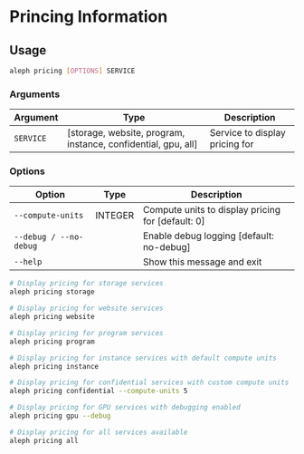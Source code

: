# Princing Information

## Usage

```bash
aleph pricing [OPTIONS] SERVICE
```

### Arguments

| Argument | Type | Description |
|----------|------|-------------|
| `SERVICE` | [storage, website, program, instance, confidential, gpu, all] | Service to display pricing for |

### Options

| Option | Type | Description |
|--------|------|-------------|
| `--compute-units` | INTEGER | Compute units to display pricing for [default: 0] |
| `--debug / --no-debug` |  | Enable debug logging [default: no-debug] |
| `--help` |  | Show this message and exit |


```bash
# Display pricing for storage services
aleph pricing storage

# Display pricing for website services
aleph pricing website

# Display pricing for program services
aleph pricing program

# Display pricing for instance services with default compute units
aleph pricing instance

# Display pricing for confidential services with custom compute units
aleph pricing confidential --compute-units 5

# Display pricing for GPU services with debugging enabled
aleph pricing gpu --debug

# Display pricing for all services available
aleph pricing all
```
